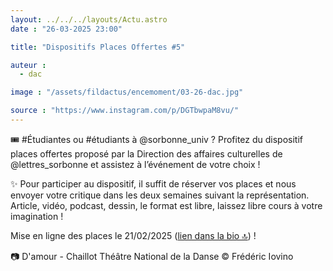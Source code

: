 ```yaml
---
layout: ../../../layouts/Actu.astro
date : "26-03-2025 23:00"

title: "Dispositifs Places Offertes #5"

auteur :
  - dac

image : "/assets/fildactus/encemoment/03-26-dac.jpg"

source : "https://www.instagram.com/p/DGTbwpaM8vu/"
---
```


🎟 #Étudiantes ou #étudiants à @sorbonne_univ ? Profitez du dispositif places offertes proposé par la Direction des affaires culturelles de @lettres_sorbonne et assistez à l’événement de votre choix !

✨ Pour participer au dispositif, il suffit de réserver vos places et nous envoyer votre critique dans les deux semaines suivant la représentation. Article, vidéo, podcast, dessin, le format est libre, laissez libre cours à votre imagination !

Mise en ligne des places le 21/02/2025 ([lien dans la bio 🔝](https://activites.sorbonne-universite.fr/creneaux-activite?aid=168&resetfilters=1)) !

📷 D'amour - Chaillot Théâtre National de la Danse © Frédéric Iovino